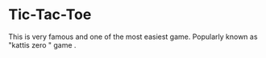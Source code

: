 # Tic-Tac-Toe
This is very famous and one of the most easiest game. Popularly known as "kattis zero " game .
